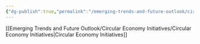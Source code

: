 ```yaml
---
{"dg-publish":true,"permalink":"/emerging-trends-and-future-outlook/circular-economy-initiatives/closed-loop-recycling/"}
---
```


[[Emerging Trends and Future Outlook/Circular Economy Initiatives/Circular Economy Initiatives\|Circular Economy Initiatives]]

